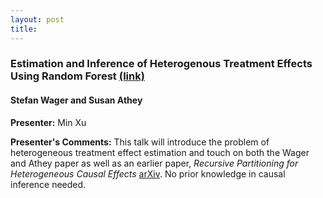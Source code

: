 ```yaml
---
layout: post
title: 
---
```


### Estimation and Inference of Heterogenous Treatment Effects Using Random Forest [(link)](https://arxiv.org/abs/1510.04342)
#### Stefan Wager and Susan Athey

**Presenter:** Min Xu

**Presenter's Comments:**
This talk will introduce the problem of heterogeneous treatment effect estimation and touch on both the Wager and Athey paper as well as an earlier paper, _Recursive Partitioning for Heterogeneous Causal Effects_ [arXiv](https://arxiv.org/abs/1504.01132). No prior knowledge in causal inference needed.